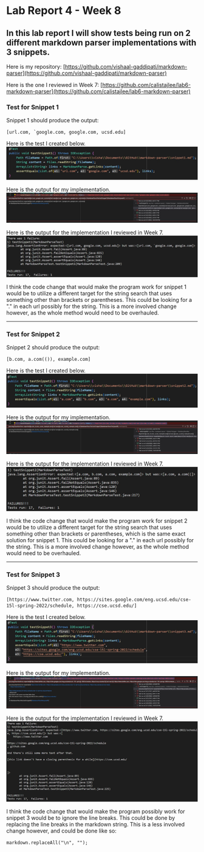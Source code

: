 # **Lab Report 4 - Week 8**
## In this lab report I will show tests being run on 2 different markdown parser implementations with 3 snippets.

Here is my repository:
[https://github.com/vishaal-gaddipati/markdown-parser](https://github.com/vishaal-gaddipati/markdown-parser)

Here is the one I reviewed in Week 7:
[https://github.com/calistajlee/lab6-markdown-parser](https://github.com/calistajlee/lab6-markdown-parser)

### **Test for Snippet 1**
Snippet 1 should produce the output:

```
[url.com, `google.com, google.com, ucsd.edu]
```

Here is the test I created below.
![Image](https://github.com/vishaal-gaddipati/cse15l-lab-reports/blob/main/Screenshots/Lab%204/snippet1Test.jpg?raw=true)

Here is the output for my implementation.
![Image](https://github.com/vishaal-gaddipati/cse15l-lab-reports/blob/main/Screenshots/Lab%204/myOutput1.jpg?raw=true)

Here is the output for the implementation I reviewed in Week 7.
![Image](https://github.com/vishaal-gaddipati/cse15l-lab-reports/blob/main/Screenshots/Lab%204/otherOutput1.jpg?raw=true)

I think the code change that would make the program work for snippet 1 would be to utilize a different target for the string search that uses something other than brackets or parentheses. This could be looking for a "." in each url possibly for the string. This is a more involved change however, as the whole method would need to be overhauled.

---
### **Test for Snippet 2**
Snippet 2 should produce the output:

```
[b.com, a.com(()), example.com]
```

Here is the test I created below.
![Image](https://github.com/vishaal-gaddipati/cse15l-lab-reports/blob/main/Screenshots/Lab%204/snippet2Test.jpg?raw=true)

Here is the output for my implementation.
![Image](https://github.com/vishaal-gaddipati/cse15l-lab-reports/blob/main/Screenshots/Lab%204/myOutput2.jpg?raw=true)

Here is the output for the implementation I reviewed in Week 7.
![Image](https://github.com/vishaal-gaddipati/cse15l-lab-reports/blob/main/Screenshots/Lab%204/otherOutput2.jpg?raw=true)

I think the code change that would make the program work for snippet 2 would be to utilize a different target for the string search that uses something other than brackets or parentheses, which is the same exact solution for snippet 1. This could be looking for a "." in each url possibly for the string. This is a more involved change however, as the whole method would need to be overhauled.

---
### **Test for Snippet 3**
Snippet 3 should produce the output:

```
[https://www.twitter.com, https://sites.google.com/eng.ucsd.edu/cse-15l-spring-2022/schedule, https://cse.ucsd.edu/]
```

Here is the test I created below.
![Image](https://github.com/vishaal-gaddipati/cse15l-lab-reports/blob/main/Screenshots/Lab%204/snippet3Test.jpg?raw=true)

Here is the output for my implementation.
![Image](https://github.com/vishaal-gaddipati/cse15l-lab-reports/blob/main/Screenshots/Lab%204/myOutput3.jpg?raw=true)

Here is the output for the implementation I reviewed in Week 7.
![Image](https://github.com/vishaal-gaddipati/cse15l-lab-reports/blob/main/Screenshots/Lab%204/otherOutput3.jpg?raw=true)

I think the code change that would make the program possibly work for snippet 3 would be to ignore the line breaks. This could be done by replacing the line breaks in the markdown string. This is a less involved change however, and could be done like so:
```
markdown.replaceAll("\n", "");
```